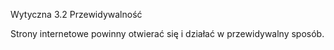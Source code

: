 Wytyczna 3.2 Przewidywalność

Strony internetowe powinny otwierać się i działać w przewidywalny sposób.
